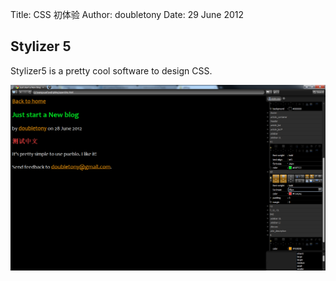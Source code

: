 Title: CSS 初体验
Author: doubletony
Date: 29 June 2012

## Stylizer 5

Stylizer5 is a pretty cool software to design CSS.

![stylizer](img/stylizer.png "stylizer") 